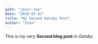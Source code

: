 ```yaml
---
path: "/post-two"
date: "2020-07-02"
title: "My Second Gatsby Post"
author: "Ivan"
---
```


This is my very **Second blog post** in *Gatsby*

